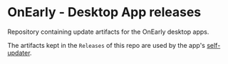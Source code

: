 # OnEarly - Desktop App releases

Repository containing update artifacts for the OnEarly desktop apps.

The artifacts kept in the `Releases` of this repo are used by the app's [self-updater](https://v2.tauri.app/plugin/updater).

